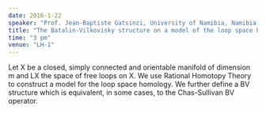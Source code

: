 ```yaml
---
date: 2016-1-22
speaker: "Prof. Jean-Baptiste Gatsinzi, University of Namibia, Namibia."
title: "The Batalin-Vilkovisky structure on a model of the loop space homology."
time: "3 pm" 
venue: "LH-1"
---
```

Let X be a closed, simply connected and orientable manifold of dimension m and LX the space of free loops on X. We use Rational Homotopy Theory to construct a model for the loop space homology. We further define a BV structure which is equivalent, in some cases, to the Chas-Sullivan BV operator.
